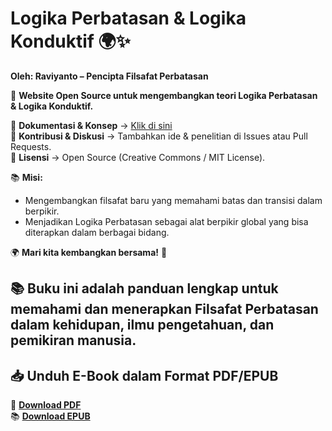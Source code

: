 # Logika Perbatasan & Logika Konduktif 🌍✨
**Oleh: Raviyanto – Pencipta Filsafat Perbatasan**

🚀 **Website Open Source untuk mengembangkan teori Logika Perbatasan & Logika Konduktif.**

🔹 **Dokumentasi & Konsep** → [Klik di sini](https://raviyanto.github.io/logika-perbatasan/)  
🔹 **Kontribusi & Diskusi** → Tambahkan ide & penelitian di Issues atau Pull Requests.  
🔹 **Lisensi** → Open Source (Creative Commons / MIT License).  

📚 **Misi:**  
- Mengembangkan filsafat baru yang memahami batas dan transisi dalam berpikir.  
- Menjadikan Logika Perbatasan sebagai alat berpikir global yang bisa diterapkan dalam berbagai bidang.  

🌍 **Mari kita kembangkan bersama!** 🚀

📚 **Buku ini adalah panduan lengkap untuk memahami dan menerapkan Filsafat Perbatasan dalam kehidupan, ilmu pengetahuan, dan pemikiran manusia.**  
---

## 📥 **Unduh E-Book dalam Format PDF/EPUB**  
📄 **[Download PDF](logika_perbatasan.pdf)**  
📚 **[Download EPUB](logika_perbatasan.epub)**  
